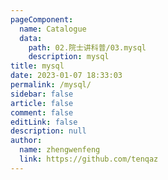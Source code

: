 ```yaml
---
pageComponent: 
  name: Catalogue
  data: 
    path: 02.院士讲科普/03.mysql
    description: mysql
title: mysql
date: 2023-01-07 18:33:03
permalink: /mysql/
sidebar: false
article: false
comment: false
editLink: false
description: null
author: 
  name: zhengwenfeng
  link: https://github.com/tenqaz
---
```

